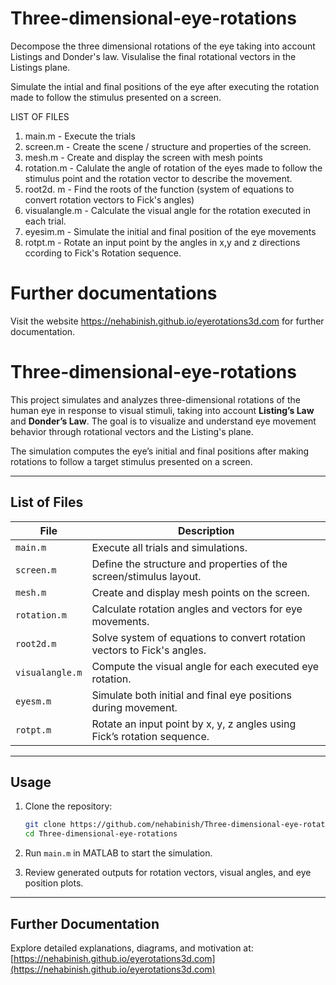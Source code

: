 # Three-dimensional-eye-rotations

Decompose the three dimensional rotations of the eye taking into account Listings and Donder's law. Visulalise the final rotational vectors in the Listings 
plane. 

Simulate the intial and final positions of the eye after executing the rotation made to follow the stimulus presented on a screen.

LIST OF FILES

1. main.m - Execute the trials
2. screen.m - Create the scene / structure and properties of the screen.
3. mesh.m - Create and display the screen with mesh points
4. rotation.m - Calulate the angle of rotation of the eyes made to follow the stimulus point and the rotation vector to describe the movement.
5. root2d. m - Find the roots of the function (system of equations to convert rotation vectors to Fick's angles)
6. visualangle.m -  Calculate the visual angle for the rotation executed in each trial.
7. eyesim.m - Simulate the initial and final position of the eye movements
8. rotpt.m - Rotate an input point by the angles in x,y and z directions ccording to Fick's Rotation sequence.


# Further documentations

Visit the website https://nehabinish.github.io/eyerotations3d.com for further documentation.


# Three-dimensional-eye-rotations

This project simulates and analyzes three-dimensional rotations of the human eye in response to visual stimuli, taking into account **Listing’s Law** and **Donder’s Law**. The goal is to visualize and understand eye movement behavior through rotational vectors and the Listing's plane.

The simulation computes the eye’s initial and final positions after making rotations to follow a target stimulus presented on a screen.

---

## List of Files

| File           | Description                                                                 |
|----------------|-----------------------------------------------------------------------------|
| `main.m`       | Execute all trials and simulations.                                         |
| `screen.m`     | Define the structure and properties of the screen/stimulus layout.          |
| `mesh.m`       | Create and display mesh points on the screen.                               |
| `rotation.m`   | Calculate rotation angles and vectors for eye movements.                    |
| `root2d.m`     | Solve system of equations to convert rotation vectors to Fick's angles.     |
| `visualangle.m`| Compute the visual angle for each executed eye rotation.                    |
| `eyesm.m`      | Simulate both initial and final eye positions during movement.              |
| `rotpt.m`      | Rotate an input point by x, y, z angles using Fick’s rotation sequence.     |

---

## Usage

1. Clone the repository:
   ```bash
   git clone https://github.com/nehabinish/Three-dimensional-eye-rotations.git
   cd Three-dimensional-eye-rotations
   ```

2. Run `main.m` in MATLAB to start the simulation.

3. Review generated outputs for rotation vectors, visual angles, and eye position plots.

---

## Further Documentation

Explore detailed explanations, diagrams, and motivation at:
[https://nehabinish.github.io/eyerotations3d.com](https://nehabinish.github.io/eyerotations3d.com)
